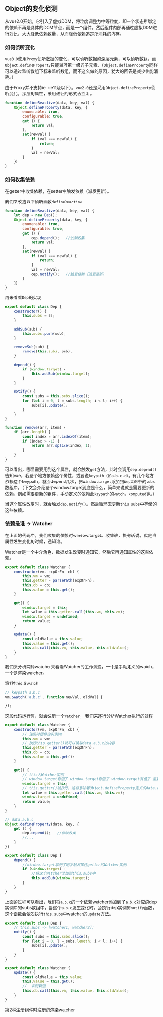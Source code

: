 ## Object的变化侦测

从vue2.0开始，它引入了虚拟DOM，将粒度调整为中等粒度，即一个状态所绑定的依赖不再是具体的DOM节点，而是一个组件。然后组件内部再通过虚拟DOM进行对比，大大降低依赖数量，从而降低依赖追踪所消耗的内存。

### 如何侦听变化

`vue3.0`使用`Proxy`侦听数据的变化，可以侦听数据的深层元素，可以侦听数组，而`Object.defineProperty`只能监听第一级的子元素。（`Object.defineProperty`同样可以通过监听数组下标来监听数组，而不这么做的原因，犹大的回答是减少性能消耗。）

由于Proxy并不支持ie（ie11及以下）。`vue2.0`还是采用`Object.defineProperty`侦听变化。深层的属性，采用递归的形式去监听。

```javascript
function defineReactive(data, key, val) {
    Object.defineProperty(data, key, {
        enumerable: true,
        configurable: true,
        get () {
            return val;
        },
        set(newVal) {
            if (val === newVal) {
                return;
            }
            val = newVal;
        }
    })
}
```

### 如何收集依赖
在getter中收集依赖，在setter中触发依赖（派发更新）。

我们来改造以下侦听函数`defineReactive`

```javascript
function defineReactive(data, key, val) {
    let dep = new Dep();
    Object.defineProperty(data, key, {
        enumerable: true,
        configurable: true,
        get () {
            dep.depend();   //依赖收集
            return val;
        },
        set(newVal) {
            if (val === newVal) {
                return;
            }
            val = newVal;
            dep.notify();   //触发依赖（派发更新）
        }
    })
}
```

再来看看`Dep`的实现

```javascript
export default class Dep {
    constructor() {
        this.subs = [];
    }

    addSub(sub) {
        this.subs.push(sub);
    }

    removeSub(sub) {
        remove(this.subs, sub);
    }

    depend() {
        if (window.target) {
            this.addSub(window.target);
        }
    }

    notify() {
        const subs = this.subs.slice();
        for (let i = 0, l = subs.length; i < l; i++) {
            subs[i].update();
        }
    }
}

function remove(arr, item) {
    if (arr.length) {
        const index = arr.indexOf(item);
        if (index > -1) {
            return arr.splice(index, 1);
        }
    }
}
```

可以看出，哪里需要用到这个属性，就会触发`get`方法，此时会调用`dep.depend()`告知vue，我这个地方依赖这个属性，或者说`keypath（如a.b.c.d）`。有几个地方依赖这个keypath，就会depend几次，把`window.target`添加到`Dep实例`中的`subs`数组中。（下文会介绍这个window.target到底是什么，简单来说就是需要更新的依赖，例如需要更新的组件，手动定义的依赖此`keypath`的`watch`，`computed`等。）

当这个属性改变时，就会触发`dep.notify()`。然后循环去更新`this.subs`中存储的这些依赖。

### 依赖是谁 -> Watcher

在上面的代码中，我们收集的依赖时window.target。收集谁，换句话说，就是当属性发生变化的时候，通知谁。

Watcher是一个中介角色，数据发生改变时通知它，然后它再通知属性的这些依赖。

```javascript
export default class Watcher {
    constructor(vm, expOrFn, cb) {
        this.vm = vm;
        this.getter = parsePath(expOrFn);
        this.cb = cb;
        this.value = this.get();
    }

    get() {
        window.target = this;
        let value = this.getter.call(this.vm, this.vm);
        window.target = undefined;
        return value;
    }

    update() {
        const oldValue = this.value;
        this.value = this.get();
        this.cb.call(this.vm, this.value, this.oldValue);
    }
}
```

我们来分析两种watcher来看看Watcher的工作流程，一个是手动定义的watch，一个是渲染watcher。

第1种this.$watch
```javascript
// keypath a.b.c
vm.$watch('a.b.c', function(newVal, oldVal) {

});
```

这段代码运行时，就会注册一个`Watcher`，
我们来逐行分析Watcher执行的过程
```javascript
export default class Watcher {
    constructor(vm, expOrFn, cb) {
        // 注册时组件的实例vm
        this.vm = vm;
        // 执行this.getter()就可以读取data.a.b.c的内容
        this.getter = parsePath(expOrFn);
        this.cb = cb;
        this.value = this.get();
    }

    get() {
        // this为Watcher实例
        // window.target有值了 window.target有值了 window.target有值了 重要的事情说三遍
        window.target = this;
        // this.getter()被执行，这将意味着Object.defineProperty定义的data.a.b.c中，get将被调用
        let value = this.getter.call(this.vm, this.vm);
        window.target = undefined;
        return value;
    }
}

// data.a.b.c
Object.defineProperty(data, key, {
    get () {
        dep.depend();   //依赖收集
        //...
    }
})

export default class Dep {
    depend() {
        //window.target拿到了刚才触发属性getter的Watcher实例
        if (window.target) {
            //将这个Watcher添加到this.subs中
            this.addSub(window.target);
        }
    }
}
```

上面的过程可以看出，我们将`a.b.c`的一个依赖watcher添加到了`a.b.c`对应的dep实例中的subs数组中，当这个`a.b.c`发生变化时。会执行dep实例的`notify`函数，这个函数会依次执行`this.subs`中watcher的`update`方法。

```javascript
export default class Dep {
    // this.subs -> [watcher1, watcher2];
    notify() {
        const subs = this.subs.slice();
        for (let i = 0, l = subs.length; i < l; i++) {
            subs[i].update();
        }
    }
}

export default class Watcher {
    update() {
        const oldValue = this.value;
        this.value = this.get();
        //  拿到新值
        this.cb.call(this.vm, this.value, this.oldValue);
    }
}
```

第2种注册组件时注册的渲染watcher